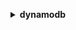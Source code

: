 **<details ><summary style="color:none;">dynamodb</summary><blockquote>**

- **<details><summary style="color:none;"><b><u>batch-execute-statement</b></u></summary><blockquote>**

  * **<p style="color:none;">--statements</p>**
  * **<p style="color:none;">--cli-input-json</p>**
  * **<p style="color:none;">--cli-input-yaml</p>**
  * **<p style="color:none;">--generate-cli-skeleton</p>**

  </br>

  <p style="color:red;">**Description**</p>

  </br>

  ## **Examples**

  ```bash

  ```
  ```json

  ```

  </br>

- **<details><summary style="color:none;"><b><u>batch-get-item</b></u></summary><blockquote>**

  * **<p style="color:none;">--request-items</p>**
  * **<p style="color:none;">--return-consumed-capacity</p>**
  * **<p style="color:none;">--cli-input-json</p>**
  * **<p style="color:none;">--cli-input-yaml</p>**
  * **<p style="color:none;">--generate-cli-skeleton</p>**

  </br>

  <p style="color:red;">**Description**</p>

  </br>

  ## **Examples**

  ```bash

  ```
  ```json

  ```

  </br>

- **<details><summary style="color:none;"><b><u>batch-write-item</b></u></summary><blockquote>**

  * **<p style="color:none;">--request-items</p>**
  * **<p style="color:none;">--return-consumed-capacity</p>**
  * **<p style="color:none;">--return-item-collection-metrics</p>**
  * **<p style="color:none;">--cli-input-json</p>**
  * **<p style="color:none;">--cli-input-yaml</p>**
  * **<p style="color:none;">--generate-cli-skeleton</p>**

  </br>

  <p style="color:red;">**Description**</p>

  </br>

  ## **Examples**

  ```bash

  ```
  ```json

  ```

  </br>

- **<details><summary style="color:none;"><b><u>create-backup</b></u></summary><blockquote>**

  * **<p style="color:none;">--table-name</p>**
  * **<p style="color:none;">--backup-name</p>**
  * **<p style="color:none;">--cli-input-json</p>**
  * **<p style="color:none;">--cli-input-yaml</p>**
  * **<p style="color:none;">--generate-cli-skeleton</p>**

  </br>

  <p style="color:red;">**Description**</p>

  </br>

  ## **Examples**

  ```bash

  ```
  ```json

  ```

  </br>

- **<details><summary style="color:none;"><b><u>create-global-table</b></u></summary><blockquote>**

  * **<p style="color:none;">--global-table-name</p>**
  * **<p style="color:none;">--replication-group</p>**
  * **<p style="color:none;">--cli-input-json</p>**
  * **<p style="color:none;">--cli-input-yaml</p>**
  * **<p style="color:none;">--generate-cli-skeleton</p>**

  </br>

  <p style="color:red;">**Description**</p>

  </br>

  ## **Examples**

  ```bash

  ```
  ```json

  ```

  </br>

- **<details><summary style="color:none;"><b><u>create-table</b></u></summary><blockquote>**

  * **<p style="color:none;">--attribute-definitions</p>**
  * **<p style="color:none;">--table-name</p>**
  * **<p style="color:none;">--key-schema</p>**
  * **<p style="color:none;">--local-secondary-indexes</p>**
  * **<p style="color:none;">--global-secondary-indexes</p>**
  * **<p style="color:none;">--billing-mode</p>**
  * **<p style="color:none;">--provisioned-throughput</p>**
  * **<p style="color:none;">--stream-specification</p>**
  * **<p style="color:none;">--sse-specification</p>**
  * **<p style="color:none;">--tags</p>**
  * **<p style="color:none;">--cli-input-json</p>**
  * **<p style="color:none;">--cli-input-yaml</p>**
  * **<p style="color:none;">--generate-cli-skeleton</p>**

  </br>

  <p style="color:red;">**Description**</p>

  </br>

  ## **Examples**

  ```bash

  ```
  ```json

  ```

  </br>

- **<details><summary style="color:none;"><b><u>delete-backup</b></u></summary><blockquote>**

  * **<p style="color:none;">--backup-arn</p>**
  * **<p style="color:none;">--cli-input-json</p>**
  * **<p style="color:none;">--cli-input-yaml</p>**
  * **<p style="color:none;">--generate-cli-skeleton</p>**

  </br>

  <p style="color:red;">**Description**</p>

  </br>

  ## **Examples**

  ```bash

  ```
  ```json

  ```

  </br>

- **<details><summary style="color:none;"><b><u>delete-item</b></u></summary><blockquote>**

  * **<p style="color:none;">--table-name</p>**
  * **<p style="color:none;">--key</p>**
  * **<p style="color:none;">--expected</p>**
  * **<p style="color:none;">--conditional-operator</p>**
  * **<p style="color:none;">--return-values</p>**
  * **<p style="color:none;">--return-consumed-capacity</p>**
  * **<p style="color:none;">--return-item-collection-metrics</p>**
  * **<p style="color:none;">--condition-expression</p>**
  * **<p style="color:none;">--expression-attribute-names</p>**
  * **<p style="color:none;">--expression-attribute-values</p>**
  * **<p style="color:none;">--cli-input-json</p>**
  * **<p style="color:none;">--cli-input-yaml</p>**
  * **<p style="color:none;">--generate-cli-skeleton</p>**

  </br>

  <p style="color:red;">**Description**</p>

  </br>

  ## **Examples**

  ```bash

  ```
  ```json

  ```

  </br>

- **<details><summary style="color:none;"><b><u>delete-table</b></u></summary><blockquote>**

  * **<p style="color:none;">--table-name</p>**
  * **<p style="color:none;">--cli-input-json</p>**
  * **<p style="color:none;">--cli-input-yaml</p>**
  * **<p style="color:none;">--generate-cli-skeleton</p>**

  </br>

  <p style="color:red;">**Description**</p>

  </br>

  ## **Examples**

  ```bash

  ```
  ```json

  ```

  </br>

- **<details><summary style="color:none;"><b><u>describe-backup</b></u></summary><blockquote>**

  * **<p style="color:none;">--backup-arn</p>**
  * **<p style="color:none;">--cli-input-json</p>**
  * **<p style="color:none;">--cli-input-yaml</p>**
  * **<p style="color:none;">--generate-cli-skeleton</p>**

  </br>

  <p style="color:red;">**Description**</p>

  </br>

  ## **Examples**

  ```bash

  ```
  ```json

  ```

  </br>

- **<details><summary style="color:none;"><b><u>describe-continuous-backups</b></u></summary><blockquote>**

  * **<p style="color:none;">--table-name</p>**
  * **<p style="color:none;">--cli-input-json</p>**
  * **<p style="color:none;">--cli-input-yaml</p>**
  * **<p style="color:none;">--generate-cli-skeleton</p>**

  </br>

  <p style="color:red;">**Description**</p>

  </br>

  ## **Examples**

  ```bash

  ```
  ```json

  ```

  </br>

- **<details><summary style="color:none;"><b><u>describe-contributor-insights</b></u></summary><blockquote>**

  * **<p style="color:none;">--table-name</p>**
  * **<p style="color:none;">--index-name</p>**
  * **<p style="color:none;">--cli-input-json</p>**
  * **<p style="color:none;">--cli-input-yaml</p>**
  * **<p style="color:none;">--generate-cli-skeleton</p>**

  </br>

  <p style="color:red;">**Description**</p>

  </br>

  ## **Examples**

  ```bash

  ```
  ```json

  ```

  </br>

- **<details><summary style="color:none;"><b><u>describe-endpoints</b></u></summary><blockquote>**

  * **<p style="color:none;">--cli-input-json</p>**
  * **<p style="color:none;">--cli-input-yaml</p>**
  * **<p style="color:none;">--generate-cli-skeleton</p>**

  </br>

  <p style="color:red;">**Description**</p>

  </br>

  ## **Examples**

  ```bash

  ```
  ```json

  ```

  </br>

- **<details><summary style="color:none;"><b><u>describe-export</b></u></summary><blockquote>**

  * **<p style="color:none;">--export-arn</p>**
  * **<p style="color:none;">--cli-input-json</p>**
  * **<p style="color:none;">--cli-input-yaml</p>**
  * **<p style="color:none;">--generate-cli-skeleton</p>**

  </br>

  <p style="color:red;">**Description**</p>

  </br>

  ## **Examples**

  ```bash

  ```
  ```json

  ```

  </br>

- **<details><summary style="color:none;"><b><u>describe-global-table</b></u></summary><blockquote>**

  * **<p style="color:none;">--global-table-name</p>**
  * **<p style="color:none;">--cli-input-json</p>**
  * **<p style="color:none;">--cli-input-yaml</p>**
  * **<p style="color:none;">--generate-cli-skeleton</p>**

  </br>

  <p style="color:red;">**Description**</p>

  </br>

  ## **Examples**

  ```bash

  ```
  ```json

  ```

  </br>

- **<details><summary style="color:none;"><b><u>describe-global-table-settings</b></u></summary><blockquote>**

  * **<p style="color:none;">--global-table-name</p>**
  * **<p style="color:none;">--cli-input-json</p>**
  * **<p style="color:none;">--cli-input-yaml</p>**
  * **<p style="color:none;">--generate-cli-skeleton</p>**

  </br>

  <p style="color:red;">**Description**</p>

  </br>

  ## **Examples**

  ```bash

  ```
  ```json

  ```

  </br>

- **<details><summary style="color:none;"><b><u>describe-kinesis-streaming-destination</b></u></summary><blockquote>**

  * **<p style="color:none;">--table-name</p>**
  * **<p style="color:none;">--cli-input-json</p>**
  * **<p style="color:none;">--cli-input-yaml</p>**
  * **<p style="color:none;">--generate-cli-skeleton</p>**

  </br>

  <p style="color:red;">**Description**</p>

  </br>

  ## **Examples**

  ```bash

  ```
  ```json

  ```

  </br>

- **<details><summary style="color:none;"><b><u>describe-limits</b></u></summary><blockquote>**

  * **<p style="color:none;">--cli-input-json</p>**
  * **<p style="color:none;">--cli-input-yaml</p>**
  * **<p style="color:none;">--generate-cli-skeleton</p>**

  </br>

  <p style="color:red;">**Description**</p>

  </br>

  ## **Examples**

  ```bash

  ```
  ```json

  ```

  </br>

- **<details><summary style="color:none;"><b><u>describe-table</b></u></summary><blockquote>**

  * **<p style="color:none;">--table-name</p>**
  * **<p style="color:none;">--cli-input-json</p>**
  * **<p style="color:none;">--cli-input-yaml</p>**
  * **<p style="color:none;">--generate-cli-skeleton</p>**

  </br>

  <p style="color:red;">**Description**</p>

  </br>

  ## **Examples**

  ```bash

  ```
  ```json

  ```

  </br>

- **<details><summary style="color:none;"><b><u>describe-table-replica-auto-scaling</b></u></summary><blockquote>**

  * **<p style="color:none;">--table-name</p>**
  * **<p style="color:none;">--cli-input-json</p>**
  * **<p style="color:none;">--cli-input-yaml</p>**
  * **<p style="color:none;">--generate-cli-skeleton</p>**

  </br>

  <p style="color:red;">**Description**</p>

  </br>

  ## **Examples**

  ```bash

  ```
  ```json

  ```

  </br>

- **<details><summary style="color:none;"><b><u>describe-time-to-live</b></u></summary><blockquote>**

  * **<p style="color:none;">--table-name</p>**
  * **<p style="color:none;">--cli-input-json</p>**
  * **<p style="color:none;">--cli-input-yaml</p>**
  * **<p style="color:none;">--generate-cli-skeleton</p>**

  </br>

  <p style="color:red;">**Description**</p>

  </br>

  ## **Examples**

  ```bash

  ```
  ```json

  ```

  </br>

- **<details><summary style="color:none;"><b><u>disable-kinesis-streaming-destination</b></u></summary><blockquote>**

  * **<p style="color:none;">--table-name</p>**
  * **<p style="color:none;">--stream-arn</p>**
  * **<p style="color:none;">--cli-input-json</p>**
  * **<p style="color:none;">--cli-input-yaml</p>**
  * **<p style="color:none;">--generate-cli-skeleton</p>**

  </br>

  <p style="color:red;">**Description**</p>

  </br>

  ## **Examples**

  ```bash

  ```
  ```json

  ```

  </br>

- **<details><summary style="color:none;"><b><u>enable-kinesis-streaming-destination</b></u></summary><blockquote>**

  * **<p style="color:none;">--table-name</p>**
  * **<p style="color:none;">--stream-arn</p>**
  * **<p style="color:none;">--cli-input-json</p>**
  * **<p style="color:none;">--cli-input-yaml</p>**
  * **<p style="color:none;">--generate-cli-skeleton</p>**

  </br>

  <p style="color:red;">**Description**</p>

  </br>

  ## **Examples**

  ```bash

  ```
  ```json

  ```

  </br>

- **<details><summary style="color:none;"><b><u>execute-statement</b></u></summary><blockquote>**

  * **<p style="color:none;">--statement</p>**
  * **<p style="color:none;">--parameters</p>**
  * **<p style="color:none;">--consistent-read</p>**
  * **<p style="color:none;">--no-consistent-read</p>**
  * **<p style="color:none;">--next-token</p>**
  * **<p style="color:none;">--cli-input-json</p>**
  * **<p style="color:none;">--cli-input-yaml</p>**
  * **<p style="color:none;">--generate-cli-skeleton</p>**

  </br>

  <p style="color:red;">**Description**</p>

  </br>

  ## **Examples**

  ```bash

  ```
  ```json

  ```

  </br>

- **<details><summary style="color:none;"><b><u>execute-transaction</b></u></summary><blockquote>**

  * **<p style="color:none;">--transact-statements</p>**
  * **<p style="color:none;">--client-request-token</p>**
  * **<p style="color:none;">--cli-input-json</p>**
  * **<p style="color:none;">--cli-input-yaml</p>**
  * **<p style="color:none;">--generate-cli-skeleton</p>**

  </br>

  <p style="color:red;">**Description**</p>

  </br>

  ## **Examples**

  ```bash

  ```
  ```json

  ```

  </br>

- **<details><summary style="color:none;"><b><u>export-table-to-point-in-time</b></u></summary><blockquote>**

  * **<p style="color:none;">--table-arn</p>**
  * **<p style="color:none;">--export-time</p>**
  * **<p style="color:none;">--client-token</p>**
  * **<p style="color:none;">--s3-bucket</p>**
  * **<p style="color:none;">--s3-bucket-owner</p>**
  * **<p style="color:none;">--s3-prefix</p>**
  * **<p style="color:none;">--s3-sse-algorithm</p>**
  * **<p style="color:none;">--s3-sse-kms-key-id</p>**
  * **<p style="color:none;">--export-format</p>**
  * **<p style="color:none;">--cli-input-json</p>**
  * **<p style="color:none;">--cli-input-yaml</p>**
  * **<p style="color:none;">--generate-cli-skeleton</p>**

  </br>

  <p style="color:red;">**Description**</p>

  </br>

  ## **Examples**

  ```bash

  ```
  ```json

  ```

  </br>

- **<details><summary style="color:none;"><b><u>get-item</b></u></summary><blockquote>**

  * **<p style="color:none;">--table-name</p>**
  * **<p style="color:none;">--key</p>**
  * **<p style="color:none;">--attributes-to-get</p>**
  * **<p style="color:none;">--consistent-read</p>**
  * **<p style="color:none;">--no-consistent-read</p>**
  * **<p style="color:none;">--return-consumed-capacity</p>**
  * **<p style="color:none;">--projection-expression</p>**
  * **<p style="color:none;">--expression-attribute-names</p>**
  * **<p style="color:none;">--cli-input-json</p>**
  * **<p style="color:none;">--cli-input-yaml</p>**
  * **<p style="color:none;">--generate-cli-skeleton</p>**

  </br>

  <p style="color:red;">**Description**</p>

  </br>

  ## **Examples**

  ```bash

  ```
  ```json

  ```

  </br>

- **<details><summary style="color:none;"><b><u>help</b></u></summary><blockquote>**

  * **<p style="color:none;"></p>**

  </br>

  <p style="color:red;">**Description**</p>

  </br>

  ## **Examples**

  ```bash

  ```
  ```json

  ```

  </br>

- **<details><summary style="color:none;"><b><u>list-backups</b></u></summary><blockquote>**

  * **<p style="color:none;">--table-name</p>**
  * **<p style="color:none;">--time-range-lower-bound</p>**
  * **<p style="color:none;">--time-range-upper-bound</p>**
  * **<p style="color:none;">--backup-type</p>**
  * **<p style="color:none;">--cli-input-json</p>**
  * **<p style="color:none;">--cli-input-yaml</p>**
  * **<p style="color:none;">--starting-token</p>**
  * **<p style="color:none;">--page-size</p>**
  * **<p style="color:none;">--max-items</p>**
  * **<p style="color:none;">--generate-cli-skeleton</p>**

  </br>

  <p style="color:red;">**Description**</p>

  </br>

  ## **Examples**

  ```bash

  ```
  ```json

  ```

  </br>

- **<details><summary style="color:none;"><b><u>list-contributor-insights</b></u></summary><blockquote>**

  * **<p style="color:none;">--table-name</p>**
  * **<p style="color:none;">--next-token</p>**
  * **<p style="color:none;">--max-results</p>**
  * **<p style="color:none;">--cli-input-json</p>**
  * **<p style="color:none;">--cli-input-yaml</p>**
  * **<p style="color:none;">--generate-cli-skeleton</p>**

  </br>

  <p style="color:red;">**Description**</p>

  </br>

  ## **Examples**

  ```bash

  ```
  ```json

  ```

  </br>

- **<details><summary style="color:none;"><b><u>list-exports</b></u></summary><blockquote>**

  * **<p style="color:none;">--table-arn</p>**
  * **<p style="color:none;">--max-results</p>**
  * **<p style="color:none;">--next-token</p>**
  * **<p style="color:none;">--cli-input-json</p>**
  * **<p style="color:none;">--cli-input-yaml</p>**
  * **<p style="color:none;">--generate-cli-skeleton</p>**

  </br>

  <p style="color:red;">**Description**</p>

  </br>

  ## **Examples**

  ```bash

  ```
  ```json

  ```

  </br>

- **<details><summary style="color:none;"><b><u>list-global-tables</b></u></summary><blockquote>**

  * **<p style="color:none;">--exclusive-start-global-table-name</p>**
  * **<p style="color:none;">--limit</p>**
  * **<p style="color:none;">--region-name</p>**
  * **<p style="color:none;">--cli-input-json</p>**
  * **<p style="color:none;">--cli-input-yaml</p>**
  * **<p style="color:none;">--generate-cli-skeleton</p>**

  </br>

  <p style="color:red;">**Description**</p>

  </br>

  ## **Examples**

  ```bash

  ```
  ```json

  ```

  </br>

- **<details><summary style="color:none;"><b><u>list-tables</b></u></summary><blockquote>**

  * **<p style="color:none;">--cli-input-json</p>**
  * **<p style="color:none;">--cli-input-yaml</p>**
  * **<p style="color:none;">--starting-token</p>**
  * **<p style="color:none;">--page-size</p>**
  * **<p style="color:none;">--max-items</p>**
  * **<p style="color:none;">--generate-cli-skeleton</p>**

  </br>

  <p style="color:red;">**Description**</p>

  </br>

  ## **Examples**

  ```bash

  ```
  ```json

  ```

  </br>

- **<details><summary style="color:none;"><b><u>list-tags-of-resource</b></u></summary><blockquote>**

  * **<p style="color:none;">--resource-arn</p>**
  * **<p style="color:none;">--cli-input-json</p>**
  * **<p style="color:none;">--cli-input-yaml</p>**
  * **<p style="color:none;">--starting-token</p>**
  * **<p style="color:none;">--max-items</p>**
  * **<p style="color:none;">--generate-cli-skeleton</p>**

  </br>

  <p style="color:red;">**Description**</p>

  </br>

  ## **Examples**

  ```bash

  ```
  ```json

  ```

  </br>

- **<details><summary style="color:none;"><b><u>put-item</b></u></summary><blockquote>**

  * **<p style="color:none;">--table-name</p>**
  * **<p style="color:none;">--item</p>**
  * **<p style="color:none;">--expected</p>**
  * **<p style="color:none;">--return-values</p>**
  * **<p style="color:none;">--return-consumed-capacity</p>**
  * **<p style="color:none;">--return-item-collection-metrics</p>**
  * **<p style="color:none;">--conditional-operator</p>**
  * **<p style="color:none;">--condition-expression</p>**
  * **<p style="color:none;">--expression-attribute-names</p>**
  * **<p style="color:none;">--expression-attribute-values</p>**
  * **<p style="color:none;">--cli-input-json</p>**
  * **<p style="color:none;">--cli-input-yaml</p>**
  * **<p style="color:none;">--generate-cli-skeleton</p>**

  </br>

  <p style="color:red;">**Description**</p>

  </br>

  ## **Examples**

  ```bash

  ```
  ```json

  ```

  </br>

- **<details><summary style="color:none;"><b><u>query</b></u></summary><blockquote>**

  * **<p style="color:none;">--table-name</p>**
  * **<p style="color:none;">--index-name</p>**
  * **<p style="color:none;">--select</p>**
  * **<p style="color:none;">--attributes-to-get</p>**
  * **<p style="color:none;">--consistent-read</p>**
  * **<p style="color:none;">--no-consistent-read</p>**
  * **<p style="color:none;">--key-conditions</p>**
  * **<p style="color:none;">--query-filter</p>**
  * **<p style="color:none;">--conditional-operator</p>**
  * **<p style="color:none;">--scan-index-forward</p>**
  * **<p style="color:none;">--no-scan-index-forward</p>**
  * **<p style="color:none;">--return-consumed-capacity</p>**
  * **<p style="color:none;">--projection-expression</p>**
  * **<p style="color:none;">--filter-expression</p>**
  * **<p style="color:none;">--key-condition-expression</p>**
  * **<p style="color:none;">--expression-attribute-names</p>**
  * **<p style="color:none;">--expression-attribute-values</p>**
  * **<p style="color:none;">--cli-input-json</p>**
  * **<p style="color:none;">--cli-input-yaml</p>**
  * **<p style="color:none;">--starting-token</p>**
  * **<p style="color:none;">--page-size</p>**
  * **<p style="color:none;">--max-items</p>**
  * **<p style="color:none;">--generate-cli-skeleton</p>**

  </br>

  <p style="color:red;">**Description**</p>

  </br>

  ## **Examples**

  ```bash

  ```
  ```json

  ```

  </br>

- **<details><summary style="color:none;"><b><u>restore-table-from-backup</b></u></summary><blockquote>**

  * **<p style="color:none;">--target-table-name</p>**
  * **<p style="color:none;">--backup-arn</p>**
  * **<p style="color:none;">--billing-mode-override</p>**
  * **<p style="color:none;">--global-secondary-index-override</p>**
  * **<p style="color:none;">--local-secondary-index-override</p>**
  * **<p style="color:none;">--provisioned-throughput-override</p>**
  * **<p style="color:none;">--sse-specification-override</p>**
  * **<p style="color:none;">--cli-input-json</p>**
  * **<p style="color:none;">--cli-input-yaml</p>**
  * **<p style="color:none;">--generate-cli-skeleton</p>**

  </br>

  <p style="color:red;">**Description**</p>

  </br>

  ## **Examples**

  ```bash

  ```
  ```json

  ```

  </br>

- **<details><summary style="color:none;"><b><u>restore-table-to-point-in-time</b></u></summary><blockquote>**

  * **<p style="color:none;">--source-table-arn</p>**
  * **<p style="color:none;">--source-table-name</p>**
  * **<p style="color:none;">--target-table-name</p>**
  * **<p style="color:none;">--use-latest-restorable-time</p>**
  * **<p style="color:none;">--no-use-latest-restorable-time</p>**
  * **<p style="color:none;">--restore-date-time</p>**
  * **<p style="color:none;">--billing-mode-override</p>**
  * **<p style="color:none;">--global-secondary-index-override</p>**
  * **<p style="color:none;">--local-secondary-index-override</p>**
  * **<p style="color:none;">--provisioned-throughput-override</p>**
  * **<p style="color:none;">--sse-specification-override</p>**
  * **<p style="color:none;">--cli-input-json</p>**
  * **<p style="color:none;">--cli-input-yaml</p>**
  * **<p style="color:none;">--generate-cli-skeleton</p>**

  </br>

  <p style="color:red;">**Description**</p>

  </br>

  ## **Examples**

  ```bash

  ```
  ```json

  ```

  </br>

- **<details><summary style="color:none;"><b><u>scan</b></u></summary><blockquote>**

  * **<p style="color:none;">--table-name</p>**
  * **<p style="color:none;">--index-name</p>**
  * **<p style="color:none;">--attributes-to-get</p>**
  * **<p style="color:none;">--select</p>**
  * **<p style="color:none;">--scan-filter</p>**
  * **<p style="color:none;">--conditional-operator</p>**
  * **<p style="color:none;">--return-consumed-capacity</p>**
  * **<p style="color:none;">--total-segments</p>**
  * **<p style="color:none;">--segment</p>**
  * **<p style="color:none;">--projection-expression</p>**
  * **<p style="color:none;">--filter-expression</p>**
  * **<p style="color:none;">--expression-attribute-names</p>**
  * **<p style="color:none;">--expression-attribute-values</p>**
  * **<p style="color:none;">--consistent-read</p>**
  * **<p style="color:none;">--no-consistent-read</p>**
  * **<p style="color:none;">--cli-input-json</p>**
  * **<p style="color:none;">--cli-input-yaml</p>**
  * **<p style="color:none;">--starting-token</p>**
  * **<p style="color:none;">--page-size</p>**
  * **<p style="color:none;">--max-items</p>**
  * **<p style="color:none;">--generate-cli-skeleton</p>**

  </br>

  <p style="color:red;">**Description**</p>

  </br>

  ## **Examples**

  ```bash

  ```
  ```json

  ```

  </br>

- **<details><summary style="color:none;"><b><u>tag-resource</b></u></summary><blockquote>**

  * **<p style="color:none;">--resource-arn</p>**
  * **<p style="color:none;">--tags</p>**
  * **<p style="color:none;">--cli-input-json</p>**
  * **<p style="color:none;">--cli-input-yaml</p>**
  * **<p style="color:none;">--generate-cli-skeleton</p>**

  </br>

  <p style="color:red;">**Description**</p>

  </br>

  ## **Examples**

  ```bash

  ```
  ```json

  ```

  </br>

- **<details><summary style="color:none;"><b><u>transact-get-items</b></u></summary><blockquote>**

  * **<p style="color:none;">--transact-items</p>**
  * **<p style="color:none;">--return-consumed-capacity</p>**
  * **<p style="color:none;">--cli-input-json</p>**
  * **<p style="color:none;">--cli-input-yaml</p>**
  * **<p style="color:none;">--generate-cli-skeleton</p>**

  </br>

  <p style="color:red;">**Description**</p>

  </br>

  ## **Examples**

  ```bash

  ```
  ```json

  ```

  </br>

- **<details><summary style="color:none;"><b><u>transact-write-items</b></u></summary><blockquote>**

  * **<p style="color:none;">--transact-items</p>**
  * **<p style="color:none;">--return-consumed-capacity</p>**
  * **<p style="color:none;">--return-item-collection-metrics</p>**
  * **<p style="color:none;">--client-request-token</p>**
  * **<p style="color:none;">--cli-input-json</p>**
  * **<p style="color:none;">--cli-input-yaml</p>**
  * **<p style="color:none;">--generate-cli-skeleton</p>**

  </br>

  <p style="color:red;">**Description**</p>

  </br>

  ## **Examples**

  ```bash

  ```
  ```json

  ```

  </br>

- **<details><summary style="color:none;"><b><u>untag-resource</b></u></summary><blockquote>**

  * **<p style="color:none;">--resource-arn</p>**
  * **<p style="color:none;">--tag-keys</p>**
  * **<p style="color:none;">--cli-input-json</p>**
  * **<p style="color:none;">--cli-input-yaml</p>**
  * **<p style="color:none;">--generate-cli-skeleton</p>**

  </br>

  <p style="color:red;">**Description**</p>

  </br>

  ## **Examples**

  ```bash

  ```
  ```json

  ```

  </br>

- **<details><summary style="color:none;"><b><u>update-continuous-backups</b></u></summary><blockquote>**

  * **<p style="color:none;">--table-name</p>**
  * **<p style="color:none;">--point-in-time-recovery-specification</p>**
  * **<p style="color:none;">--cli-input-json</p>**
  * **<p style="color:none;">--cli-input-yaml</p>**
  * **<p style="color:none;">--generate-cli-skeleton</p>**

  </br>

  <p style="color:red;">**Description**</p>

  </br>

  ## **Examples**

  ```bash

  ```
  ```json

  ```

  </br>

- **<details><summary style="color:none;"><b><u>update-contributor-insights</b></u></summary><blockquote>**

  * **<p style="color:none;">--table-name</p>**
  * **<p style="color:none;">--index-name</p>**
  * **<p style="color:none;">--contributor-insights-action</p>**
  * **<p style="color:none;">--cli-input-json</p>**
  * **<p style="color:none;">--cli-input-yaml</p>**
  * **<p style="color:none;">--generate-cli-skeleton</p>**

  </br>

  <p style="color:red;">**Description**</p>

  </br>

  ## **Examples**

  ```bash

  ```
  ```json

  ```

  </br>

- **<details><summary style="color:none;"><b><u>update-global-table</b></u></summary><blockquote>**

  * **<p style="color:none;">--global-table-name</p>**
  * **<p style="color:none;">--replica-updates</p>**
  * **<p style="color:none;">--cli-input-json</p>**
  * **<p style="color:none;">--cli-input-yaml</p>**
  * **<p style="color:none;">--generate-cli-skeleton</p>**

  </br>

  <p style="color:red;">**Description**</p>

  </br>

  ## **Examples**

  ```bash

  ```
  ```json

  ```

  </br>

- **<details><summary style="color:none;"><b><u>update-global-table-settings</b></u></summary><blockquote>**

  * **<p style="color:none;">--global-table-name</p>**
  * **<p style="color:none;">--global-table-billing-mode</p>**
  * **<p style="color:none;">--global-table-provisioned-write-capacity-units</p>**
  * **<p style="color:none;">--global-table-provisioned-write-capacity-auto-scaling-settings-update</p>**
  * **<p style="color:none;">--global-table-global-secondary-index-settings-update</p>**
  * **<p style="color:none;">--replica-settings-update</p>**
  * **<p style="color:none;">--cli-input-json</p>**
  * **<p style="color:none;">--cli-input-yaml</p>**
  * **<p style="color:none;">--generate-cli-skeleton</p>**

  </br>

  <p style="color:red;">**Description**</p>

  </br>

  ## **Examples**

  ```bash

  ```
  ```json

  ```

  </br>

- **<details><summary style="color:none;"><b><u>update-item</b></u></summary><blockquote>**

  * **<p style="color:none;">--table-name</p>**
  * **<p style="color:none;">--key</p>**
  * **<p style="color:none;">--attribute-updates</p>**
  * **<p style="color:none;">--expected</p>**
  * **<p style="color:none;">--conditional-operator</p>**
  * **<p style="color:none;">--return-values</p>**
  * **<p style="color:none;">--return-consumed-capacity</p>**
  * **<p style="color:none;">--return-item-collection-metrics</p>**
  * **<p style="color:none;">--update-expression</p>**
  * **<p style="color:none;">--condition-expression</p>**
  * **<p style="color:none;">--expression-attribute-names</p>**
  * **<p style="color:none;">--expression-attribute-values</p>**
  * **<p style="color:none;">--cli-input-json</p>**
  * **<p style="color:none;">--cli-input-yaml</p>**
  * **<p style="color:none;">--generate-cli-skeleton</p>**

  </br>

  <p style="color:red;">**Description**</p>

  </br>

  ## **Examples**

  ```bash

  ```
  ```json

  ```

  </br>

- **<details><summary style="color:none;"><b><u>update-table</b></u></summary><blockquote>**

  * **<p style="color:none;">--attribute-definitions</p>**
  * **<p style="color:none;">--table-name</p>**
  * **<p style="color:none;">--billing-mode</p>**
  * **<p style="color:none;">--provisioned-throughput</p>**
  * **<p style="color:none;">--global-secondary-index-updates</p>**
  * **<p style="color:none;">--stream-specification</p>**
  * **<p style="color:none;">--sse-specification</p>**
  * **<p style="color:none;">--replica-updates</p>**
  * **<p style="color:none;">--cli-input-json</p>**
  * **<p style="color:none;">--cli-input-yaml</p>**
  * **<p style="color:none;">--generate-cli-skeleton</p>**

  </br>

  <p style="color:red;">**Description**</p>

  </br>

  ## **Examples**

  ```bash

  ```
  ```json

  ```

  </br>

- **<details><summary style="color:none;"><b><u>update-table-replica-auto-scaling</b></u></summary><blockquote>**

  * **<p style="color:none;">--global-secondary-index-updates</p>**
  * **<p style="color:none;">--table-name</p>**
  * **<p style="color:none;">--provisioned-write-capacity-auto-scaling-update</p>**
  * **<p style="color:none;">--replica-updates</p>**
  * **<p style="color:none;">--cli-input-json</p>**
  * **<p style="color:none;">--cli-input-yaml</p>**
  * **<p style="color:none;">--generate-cli-skeleton</p>**

  </br>

  <p style="color:red;">**Description**</p>

  </br>

  ## **Examples**

  ```bash

  ```
  ```json

  ```

  </br>

- **<details><summary style="color:none;"><b><u>update-time-to-live</b></u></summary><blockquote>**

  * **<p style="color:none;">--table-name</p>**
  * **<p style="color:none;">--time-to-live-specification</p>**
  * **<p style="color:none;">--cli-input-json</p>**
  * **<p style="color:none;">--cli-input-yaml</p>**
  * **<p style="color:none;">--generate-cli-skeleton</p>**

  </br>

  <p style="color:red;">**Description**</p>

  </br>

  ## **Examples**

  ```bash

  ```
  ```json

  ```

  </br>

- **<details><summary style="color:none;"><b><u>wait</b></u></summary><blockquote>**

  * **<p style="color:none;"></p>**

  </br>

  <p style="color:red;">**Description**</p>

  </br>

  ## **Examples**

  ```bash

  ```
  ```json

  ```

  </br>

- **<details><summary style="color:none;"><b><u>wizard</b></u></summary><blockquote>**

  * **<p style="color:none;"></p>**

  </br>

  <p style="color:red;">**Description**</p>

  </br>

  ## **Examples**

  ```bash

  ```
  ```json

  ```

  </br>

</blockquote></details>
</blockquote></details>
</blockquote></details>
</blockquote></details>
</blockquote></details>
</blockquote></details>
</blockquote></details>
</blockquote></details>
</blockquote></details>
</blockquote></details>
</blockquote></details>
</blockquote></details>
</blockquote></details>
</blockquote></details>
</blockquote></details>
</blockquote></details>
</blockquote></details>
</blockquote></details>
</blockquote></details>
</blockquote></details>
</blockquote></details>
</blockquote></details>
</blockquote></details>
</blockquote></details>
</blockquote></details>
</blockquote></details>
</blockquote></details>
</blockquote></details>
</blockquote></details>
</blockquote></details>
</blockquote></details>
</blockquote></details>
</blockquote></details>
</blockquote></details>
</blockquote></details>
</blockquote></details>
</blockquote></details>
</blockquote></details>
</blockquote></details>
</blockquote></details>
</blockquote></details>
</blockquote></details>
</blockquote></details>
</blockquote></details>
</blockquote></details>
</blockquote></details>
</blockquote></details>
</blockquote></details>
</blockquote></details>
</blockquote></details>
</blockquote></details>
</blockquote></details>
</blockquote></details>
</blockquote></details>
